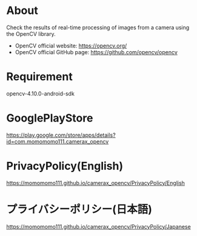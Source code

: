 # About
Check the results of real-time processing of images from a camera using the OpenCV library.

- OpenCV official website: https://opencv.org/
- OpenCV official GitHub page: https://github.com/opencv/opencv

# Requirement

opencv-4.10.0-android-sdk

# GooglePlayStore

https://play.google.com/store/apps/details?id=com.momomomo111.camerax_opencv

# PrivacyPolicy(English)

https://momomomo111.github.io/camerax_opencv/PrivacyPolicy/English

# プライバシーポリシー(日本語)

https://momomomo111.github.io/camerax_opencv/PrivacyPolicy/Japanese
